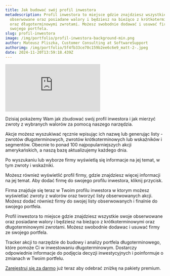 ```yaml
---
title: Jak budować swój profil inwestora
metadescription: Profil inwestora to miejsce gdzie znajdziesz wszystkie swoje
  obserwowane oraz posiadane walory i będziesz na bieżąco z krótkoterminowymi
  oraz długoterminowymi zwrotami. Możesz swobodnie dodawać i usuwać firmy ze
  swojego portfela.
slug: profil-inwestora
image: /img/portfolio/profil-inwestora-background-min.png
author: Mateusz Pliszka, Customer Consulting at SoftwareSupport
authorimg: /img/portfolio/5f4fb33ce70c159b2ee6c6e9_matt-2-.jpeg
date: 2024-11-20T13:59:18.439Z
---
```

<iframe width="auto" height="auto" src="https://www.youtube.com/embed/lratOlwrTZI?si=X3eHTZqY_NShDTsk" title="YouTube video player" frameborder="0" allow="accelerometer; autoplay; clipboard-write; encrypted-media; gyroscope; picture-in-picture; web-share" referrerpolicy="strict-origin-when-cross-origin" allowfullscreen></iframe>

Dzisiaj pokażemy Wam jak zbudować swój profil inwestora i jak mierzyć zwroty z wybranych walorów za pomocą naszego narzędzia.

Akcje możesz wyszukiwać ręcznie wpisując ich nazwę lub generując listy - zwrotów długoterminowych, zwrotów krótkoterminowych lub wskaźników i segmentów. Obecnie to ponad 100 najpopularniejszych akcji amerykańskich, a naszą bazę aktualizujemy każdego dnia.

Po wyszukaniu lub wyborze firmy wyświetlą się informacje na jej temat, w tym zwroty i wskaźniki.

Możesz również wyświetlić profil firmy, gdzie znajdziesz więcej informacji na jej temat. Aby dodać firmę do swojego profilu inwestora, kliknij przycisk.

Firma znajduje się teraz w Twoim profilu inwestora w ktorym możesz wyświetlać zwroty z walorów oraz tworzyć listy obserwowanych akcji. Możesz dodać również firmy do swojej listy obserwowanych i finalnie do swojego portfela.

Profil inwestora to miejsce gdzie znajdziesz wszystkie swoje obserwowane oraz posiadane walory i będziesz na bieżąco z krótkoterminowymi oraz długoterminowymi zwrotami. Możesz swobodnie dodawac i usuwać firmy ze swojego portfela.

Tracker akcji to narzędzie do budowy i analizy portfela długoterminowego, które pomoże Ci w inwestowaniu długoterminowym. Dostarczy odpowiednie informacje do podjęcia decyzji inwestycyjnych i poinformuje o zmianach w Twoim portfelu.

[Zarejestruj się za darmo](https://akcje.softwaresupp.com/) już teraz aby odebrać zniżkę na pakiety premium.